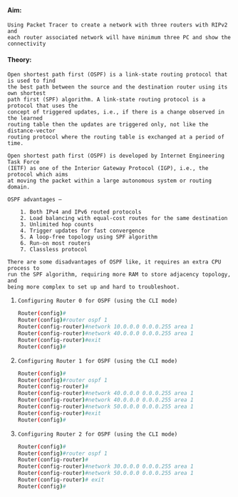 #### Aim: 
    Using Packet Tracer to create a network with three routers with RIPv2 and
    each router associated network will have minimum three PC and show the
    connectivity

#### Theory:

    Open shortest path first (OSPF) is a link-state routing protocol that is used to find
    the best path between the source and the destination router using its own shortest
    path first (SPF) algorithm. A link-state routing protocol is a protocol that uses the
    concept of triggered updates, i.e., if there is a change observed in the learned
    routing table then the updates are triggered only, not like the distance-vector
    routing protocol where the routing table is exchanged at a period of time.

    Open shortest path first (OSPF) is developed by Internet Engineering Task Force
    (IETF) as one of the Interior Gateway Protocol (IGP), i.e., the protocol which aims
    at moving the packet within a large autonomous system or routing domain.

    OSPF advantages –

        1. Both IPv4 and IPv6 routed protocols
        2. Load balancing with equal-cost routes for the same destination
        3. Unlimited hop counts
        4. Trigger updates for fast convergence
        5. A loop-free topology using SPF algorithm
        6. Run-on most routers
        7. Classless protocol

    There are some disadvantages of OSPF like, it requires an extra CPU process to
    run the SPF algorithm, requiring more RAM to store adjacency topology, and
    being more complex to set up and hard to troubleshoot.

1. `Configuring Router 0 for OSPF (using the CLI mode)`

    ```bash
    Router(config)#
    Router(config)#router ospf 1
    Router(config-router)#network 10.0.0.0 0.0.0.255 area 1
    Router(config-router)#network 40.0.0.0 0.0.0.255 area 1
    Router(config-router)#exit
    Router(config)#
    ```

2. `Configuring Router 1 for OSPF (using the CLI mode)`

    ```bash
    Router(config)#
    Router(config)#router ospf 1
    Router(config-router)#
    Router(config-router)#network 40.0.0.0 0.0.0.255 area 1
    Router(config-router)#network 40.0.0.0 0.0.0.255 area 1
    Router(config-router)#network 50.0.0.0 0.0.0.255 area 1
    Router(config-router)#exit
    Router(config)#
    ```

3. `Configuring Router 2 for OSPF (using the CLI mode)`

    ```bash
    Router(config)#
    Router(config)#router ospf 1
    Router(config-router)#
    Router(config-router)#network 30.0.0.0 0.0.0.255 area 1
    Router(config-router)#network 50.0.0.0 0.0.0.255 area 1
    Router(config-router)# exit
    Router(config)#
    ```
